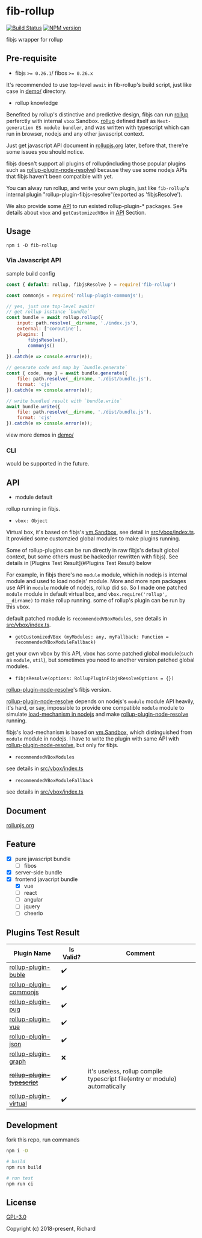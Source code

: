 # fib-rollup

[![Build Status](https://travis-ci.org/fibjs/fib-rollup.svg)](https://travis-ci.org/fibjs/fib-rollup)
[![NPM version](https://img.shields.io/npm/v/fib-rollup.svg)](https://www.npmjs.org/package/fib-rollup)

fibjs wrapper for rollup

## Pre-requisite

* fibjs `>= 0.26.1`/ fibos `>= 0.26.x`

It's recommended to use top-level `await` in fib-rollup's build script, just like case in [demo/] directory.

* rollup knowledge

Benefited by rollup's distinctive and predictive design, fibjs can run [rollup] perferctly with internal `vbox` Sandbox. [rollup] defined itself as `Next-generation ES module bundler`, and was written with typescript which can run in browser, nodejs and any other javascript context.

Just get javascript API document in [rollupjs.org] later, before that, there're some issues you should notice. 

fibjs doesn't support all plugins of rollup(including those popular plugins such as [rollup-plugin-node-resolve]) because they use some nodejs APIs that fibjs haven't been compatible with yet.

You can alway run rollup, and write your own plugin, just like `fib-rollup`'s internal plugin "rollup-plugin-fibjs-resolve"(exported as 'fibjsResolve').

We also provide some [API](#API) to run existed rollup-plugin-\* packages. See details about `vbox` and `getCustomizedVBox` in [API](#API) Section.

## Usage

```
npm i -D fib-rollup
```

### Via Javascript API

sample build config

```javascript
const { default: rollup, fibjsResolve } = require('fib-rollup')

const commonjs = require('rollup-plugin-commonjs');

// yes, just use top-level await!
// get rollup instance `bundle`
const bundle = await rollup.rollup({
    input: path.resolve(__dirname, './index.js'),
    external: ['coroutine'],
    plugins: [
        fibjsResolve(),
        commonjs()
    ]
}).catch(e => console.error(e));

// generate code and map by `bundle.generate`
const { code, map } = await bundle.generate({
    file: path.resolve(__dirname, './dist/bundle.js'),
    format: 'cjs'
}).catch(e => console.error(e));

// write bundled result with `bundle.write`
await bundle.write({
    file: path.resolve(__dirname, './dist/bundle.js'),
    format: 'cjs'
}).catch(e => console.error(e));
```

view more demos in [demo/]

### CLI

would be supported in the future.

## API

* module default

rollup running in fibjs.

* `vbox: Object`

Virtual box, it's based on fibjs's [vm.Sandbox], see detail in [src/vbox/index.ts]. It provided some customzied global modules to make plugins running.

Some of rollup-plugins can be run directly in raw fibjs's default global context, but some others must be hacked(or rewritten with fibjs). See details in [Plugins Test Result](#Plugins Test Result) below

For example, in fibjs there's no `module` module, which in nodejs is internal module and used to load nodejs' module. More and more npm packages use API in `module` module of nodejs, rollup did so. So I made one patched `module` module in default virtual box, and `vbox.require('rollup', __dirname)` to make rollup running. some of rollup's plugin can be run by this vbox.

default patched module is `recommendedVBoxModules`, see details in [src/vbox/index.ts].

* `getCustomizedVBox (myModules: any, myFallback: Function = recommendedVBoxModuleFallback)`

get your own vbox by this API, vbox has some patched global module(such as `module`, `util`), but sometimes you need to another version patched global modules.

* `fibjsResolve(options: RollupPluginFibjsResolveOptions = {})`

[rollup-plugin-node-resolve]'s fibjs version.

[rollup-plugin-node-resolve] depends on nodejs's `module` module API heavily, it's hard, or say, impossible to provide one compatible `module` module to simulate [load-mechanism in nodejs] and make [rollup-plugin-node-resolve] running.

fibjs's load-mechanism is based on [vm.Sandbox], which distinguished from `module` module in nodejs. I have to write the plugin with same API with [rollup-plugin-node-resolve], but only for fibjs.

* `recommendedVBoxModules`

see details in [src/vbox/index.ts]

* `recommendedVBoxModuleFallback`

see details in [src/vbox/index.ts]

## Document

[rollupjs.org]

## Feature

- [x] pure javascript bundle
    - [ ] fibos
- [x] server-side bundle
- [x] frontend javacript bundle
    - [x] vue
    - [ ] react
    - [ ] angular
    - [ ] jquery
    - [ ] cheerio

## Plugins Test Result

| Plugin Name | Is Valid? | Comment |
| --- | --- | --- |
| [rollup-plugin-buble] | ✔️ | |
| [rollup-plugin-commonjs] | ✔️ | |
| [rollup-plugin-pug] | ✔️ | |
| [rollup-plugin-vue] | ✔️ | |
| [rollup-plugin-json] | ✔️ | |
| [rollup-plugin-graph] | ❌ | |
| <del>[rollup-plugin-typescript]</del> | ✔️ | it's useless, rollup compile typescript file(entry or module) automatically |
| [rollup-plugin-virtual] | ✔️  | |

<!-- ❌ -->

## Development

fork this repo, run commands

```bash
npm i -D

# build
npm run build

# run test
npm run ci
```

## License

[GPL-3.0](https://opensource.org/licenses/GPL-3.0)

Copyright (c) 2018-present, Richard

[demo/]:demo/
[rollup]:https://github.com/rollup/rollup
[rollupjs.org]:https://rollupjs.org/
[rollup-plugin-node-resolve]:https://www.npmjs.com/package/rollup-plugin-node-resolve
[vm.Sandbox]:https://github.com/fibjs/fibjs/blob/master/idl/zh-cn/SandBox.idl
[src/vbox/index.ts]:src/vbox/index.ts
[load-mechanism in nodejs]:https://github.com/nodejs/node/blob/master/lib/module.js

[rollup-plugin-buble]:https://www.npmjs.com/package/rollup-plugin-buble
[rollup-plugin-commonjs]:https://www.npmjs.com/package/rollup-plugin-commonjs
[rollup-plugin-pug]:https://www.npmjs.com/package/rollup-plugin-pug
[rollup-plugin-json]:https://www.npmjs.com/package/rollup-plugin-json
[rollup-plugin-vue]:https://www.npmjs.com/package/rollup-plugin-vue
[rollup-plugin-typescript]:https://www.npmjs.com/package/rollup-plugin-typescript
[rollup-plugin-graph]:https://www.npmjs.com/package/rollup-plugin-graph
[rollup-plugin-virtual]:https://www.npmjs.com/package/rollup-plugin-virtual
